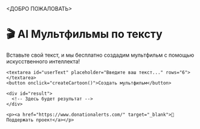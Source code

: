 <ДОБРО ПОЖАЛОВАТЬ>
<html lang="ru">
<head>
  <meta charset="UTF-8" />
  <title>AI Мультфильмы по тексту</title>
  <link rel="stylesheet" href="style.css" />
</head>
<body>
  <div class="container">
    <h1>🎬 AI Мультфильмы по тексту</h1>
    <p>Вставьте свой текст, и мы бесплатно создадим мультфильм с помощью искусственного интеллекта!</p>

    <textarea id="userText" placeholder="Введите ваш текст..." rows="6"></textarea>
    <button onclick="createCartoon()">Создать мультфильм</button>

    <div id="result">
      <!-- Здесь будет результат -->
    </div>

    <p><a href="https://www.donationalerts.com/" target="_blank">💖 Поддержать проект</a></p>
  </div>

  <script>
    function createCartoon() {
      const text = document.getElementById("userText").value;
      if (!text.trim()) {
        alert("Пожалуйста, введите текст.");
        return;
      }

      // Пока что просто имитируем генерацию
      document.getElementById("result").innerHTML = `
        <p>⏳ Генерация мультфильма по вашему тексту...</p>
        <p>В будущем здесь появится видео, созданное ИИ.</p>
      `;
    }
  </script>
</body>
</html>
